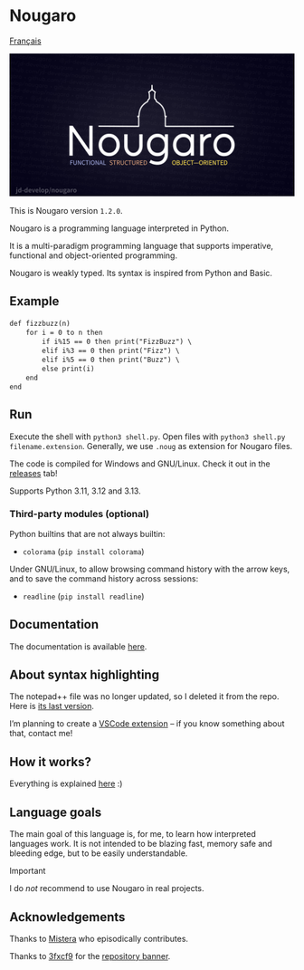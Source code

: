 # Nougaro

[Français](README.fr.md)

![Nougaro. A programming Language.](repo-image/repo-image.png)

This is Nougaro version `1.2.0`.

Nougaro is a programming language interpreted in Python.

It is a multi-paradigm programming language that supports imperative, functional and object-oriented programming.

Nougaro is weakly typed. Its syntax is inspired from Python and Basic.

## Example
```nougaro
def fizzbuzz(n)
    for i = 0 to n then
        if i%15 == 0 then print("FizzBuzz") \
        elif i%3 == 0 then print("Fizz") \
        elif i%5 == 0 then print("Buzz") \
        else print(i)
    end
end
```

## Run

 Execute the shell with `python3 shell.py`. Open files with `python3 shell.py filename.extension`.
 Generally, we use `.noug` as extension for Nougaro files.

 The code is compiled for Windows and GNU/Linux. Check it out in the [releases](https://github.com/jd-develop/nougaro/releases/) tab!

 Supports Python 3.11, 3.12 and 3.13.

### Third-party modules (optional)

 Python builtins that are not always builtin:

* `colorama` (`pip install colorama`)

 Under GNU/Linux, to allow browsing command history with the arrow keys, and to
 save the command history across sessions:

* `readline` (`pip install readline`)

## Documentation

 The documentation is available [here](https://nougaro.github.io/documentation).

## About syntax highlighting

 The notepad++ file was no longer updated, so I deleted it from the repo. Here is [its last version](https://github.com/jd-develop/nougaro/blob/973303409d2f7a91d1b45e44f57ebdb517abde53/highlight%20theme%20for%20NPP.xml).

 I’m planning to create a [VSCode extension](https://github.com/jd-develop/nougaro-highlight-theme) – if you know something about that, contact me!

## How it works?

 Everything is explained [here](how_it_works.md) :)

## Language goals

 The main goal of this language is, for me, to learn how interpreted languages work. It is not intended
 to be blazing fast, memory safe and bleeding edge, but to be easily understandable.

> [!Important]
> I do *not* recommend to use Nougaro in real projects.

## Acknowledgements

 Thanks to [Mistera](https://github.com/mistera91) who episodically contributes.

 Thanks to [3fxcf9](https://github.com/3fxcf9) for the [repository banner](repo-image/repo-image.png).
